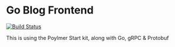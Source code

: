 # Go Blog Frontend

[![Build Status](https://travis-ci.org/PolymerElements/polymer-starter-kit.svg?branch=master)](https://travis-ci.org/PolymerElements/polymer-starter-kit)

This is using the Poylmer Start kit, along with Go, gRPC & Protobuf
